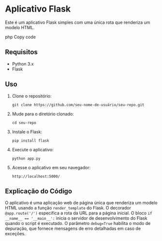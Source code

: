 <!DOCTYPE html>
<html>
<head>
	<title>Aplicativo Flask</title>
</head>
<body>
	<h1>Aplicativo Flask</h1>
	<p>Este é um aplicativo Flask simples com uma única rota que renderiza um modelo HTML.</p>
php
Copy code
<h2>Requisitos</h2>
<ul>
	<li>Python 3.x</li>
	<li>Flask</li>
</ul>

<h2>Uso</h2>
<ol>
	<li>Clone o repositório:</li>
	<pre><code>git clone https://github.com/seu-nome-de-usuário/seu-repo.git</code></pre>
	<li>Mude para o diretório clonado:</li>
	<pre><code>cd seu-repo</code></pre>
	<li>Instale o Flask:</li>
	<pre><code>pip install flask</code></pre>
	<li>Execute o aplicativo:</li>
	<pre><code>python app.py</code></pre>
	<li>Acesse o aplicativo em seu navegador:</li>
	<pre><code>http://localhost:5000/</code></pre>
</ol>

<h2>Explicação do Código</h2>
<p>O aplicativo é uma aplicação web de página única que renderiza um modelo HTML usando a função <code>render_template</code> do Flask. O decorador <code>@app.route('/')</code> especifica a rota da URL para a página inicial. O bloco <code>if __name__ == '__main__':</code> inicia o servidor de desenvolvimento do Flask quando o script é executado. O parâmetro <code>debug=True</code> habilita o modo de depuração, que fornece mensagens de erro detalhadas em caso de exceções.</p>
</body>
</html>
